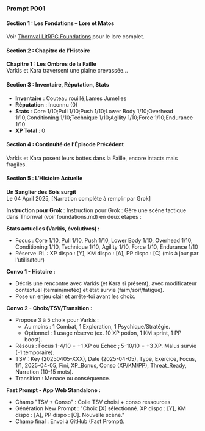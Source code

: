 ### Prompt P001  

#### Section 1 : Les Fondations – Lore et Matos  
Voir [Thornval LitRPG Foundations](https://github.com/DarkShadowBlood/thornval-litrpg/blob/main/foundations.md) pour le lore complet.  

#### Section 2 : Chapitre de l’Histoire  
**Chapitre 1 : Les Ombres de la Faille**  
Varkis et Kara traversent une plaine crevassée...  

#### Section 3 : Inventaire, Réputation, Stats  
- **Inventaire** : Couteau rouillé;Lames Jumelles  
- **Réputation** : Inconnu (0)  
- **Stats** : Core 1/10;Pull 1/10;Push 1/10;Lower Body 1/10;Overhead 1/10;Conditioning 1/10;Technique 1/10;Agility 1/10;Force 1/10;Endurance 1/10  
- **XP Total** : 0  

#### Section 4 : Continuité de l’Épisode Précédent  
Varkis et Kara posent leurs bottes dans la Faille, encore intacts mais fragiles.  

#### Section 5 : L’Histoire Actuelle  
**Un Sanglier des Bois surgit**  
Le 04 April 2025, [Narration complète à remplir par Grok]  

**Instruction pour Grok** : Instruction pour Grok : Gère une scène tactique dans Thornval (voir foundations.md) en deux étapes :

**Stats actuelles (Varkis, évolutives) :**
- Focus : Core 1/10, Pull 1/10, Push 1/10, Lower Body 1/10, Overhead 1/10, Conditioning 1/10, Technique 1/10, Agility 1/10, Force 1/10, Endurance 1/10
- Réserve IRL : XP dispo : [Y], KM dispo : [A], PP dispo : [C] (mis à jour par l’utilisateur)

**Convo 1 - Histoire :**
- Décris une rencontre avec Varkis (et Kara si présent), avec modificateur contextuel (terrain/météo) et état survie (faim/soif/fatigue).
- Pose un enjeu clair et arrête-toi avant les choix.

**Convo 2 - Choix/TSV/Transition :**
- Propose 3 à 5 choix pour Varkis :
  - Au moins : 1 Combat, 1 Exploration, 1 Psychique/Stratégie.
  - Optionnel : 1 usage réserve (ex. 10 XP potion, 1 KM sprint, 1 PP boost).
- Résous : Focus 1-4/10 = +1 XP ou Échec ; 5-10/10 = +3 XP. Malus survie (-1 temporaire).
- TSV : Key (20250405-XXX), Date (2025-04-05), Type, Exercice, Focus, 1/1, 2025-04-05, Fini, XP_Bonus, Conso (XP/KM/PP), Threat_Ready, Narration (10-15 mots).
- Transition : Menace ou conséquence.

**Fast Prompt - App Web Standalone :**
- Champ "TSV + Conso" : Colle TSV choisi + conso ressources.
- Génération New Prompt : "Choix [X] sélectionné. XP dispo : [Y], KM dispo : [A], PP dispo : [C]. Nouvelle scène."
- Champ final : Envoi à GitHub (Fast Prompt).  
<!-- Key: P001 -->  
